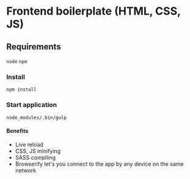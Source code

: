 # Frontend boilerplate (HTML, CSS, JS)

## Requirements
`node` `npm`

### Install

```
npm install
```

### Start application

```node_modules/.bin/gulp```

#### Benefits
- Live reload
- CSS, JS minifying
- SASS compiling
- Browserify let's you connect to the app by any device on the same network
